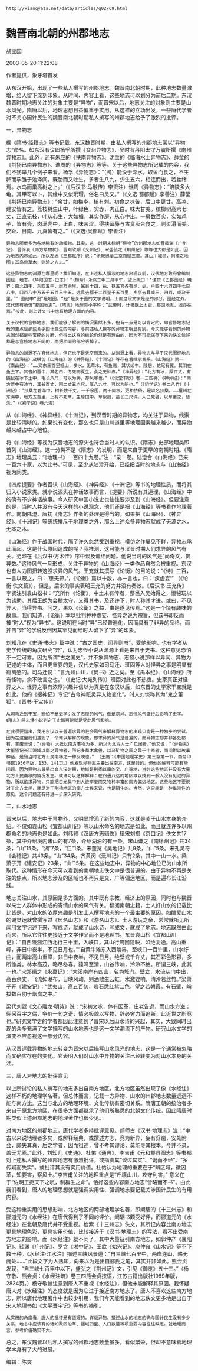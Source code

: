 `http://xiangyata.net/data/articles/g02/69.html`

# 魏晋南北朝的州郡地志

胡宝国

2003-05-20 11:22:08

作者提供，象牙塔首发

从东汉开始，出现了一些私人撰写的州郡地志。魏晋南北朝时期，此种地志数量激增，给人留下深刻印象。从时间、内容上看，这些地志可以划分为前后二期。东汉魏晋时期地志关注的对象主要是“异物”，而晋宋以后，地志关注的对象则主要是山水风光。隋唐以后，地理思想日益偏重于实用。从这样的立场出发，一些唐代学者对不关心国计民生的魏晋南北朝时期私人撰写的州郡地志给予了激烈的批评。

一，异物志

据《隋书·经籍志》等书记载，东汉魏晋时期，由私人撰写的州郡地志常以“异物志”命名。如东汉有议郎杨孚所撰《交州异物志》，吴时有丹阳太守万震所撰《南州异物志》。此外，还有朱应的《扶南异物志》、沈莹的《临海水土异物志》、薛莹的《荆扬已南异物志》、谯周的《异物志》等等。关于这些异物志所记载的内容，我们不妨举几个例子来看。杨孚《异物志》：“（鸬）能没于深水，取鱼而食之，不生卵而孕雏于池泽间。既胎而又吐生，多者生八九，少生五六，相连而出，若丝绪焉。水鸟而巢高树之上。”（《后汉书·马融传》李贤注）谯周《异物志》：“涪陵多大龟。其甲可以卜，其缘中又似玳瑁。俗名曰灵又。”（《文选·蜀都赋》李善注）薛莹《荆扬已南异物志》：“余甘，如梅李，核有刺。初食之味苦，后口中更甘。高凉、建安皆有之。荔枝树生山中，叶绿色，实赤，肉正白。味大甘美。槟榔树高六七丈，正直无枝，叶从心生，大如楯。其实作房，从心中出。一房数百实，实如鸡子，皆有壳，肉满壳中。正白，味苦涩。得扶留藤与古贲灰合食之，则柔滑而美。交趾、日南、九真皆有之。”（《文选·吴都赋》李善注）

	异物志所载多为各地稀有的动植物。其实，这一时期未标明“异物”的州郡地志如晋裴渊《广州记》、晋徐衷《南方草物状》、晋刘欣期《交州记》、宋盛弘之《荆州记》等等也大都是如此。因为地志内容如此，所以左思《三都赋序》说：“余既思摹二京而赋三都。其山川城邑，则稽之地图；其鸟兽草木，则验之方志。”

	这些异物志的渊源在哪里呢？我们知道，在上述私人撰写的地志出现以前，汉代地方政府曾编制图经、地志。《华阳国志·巴志》：“（桓帝）永兴二年三月甲午，望上疏曰：‘谨按《巴郡图经》境界：南北四千，东西五千，周万余里。属县十四，盐、铁五官各有丞、史。户四十六万四千七百八十，口百八十万五千五百三十五。远县去郡千二百至千五百里，乡亭去县或三、四百，或及千里。’” 图经中“图”是地图，“经”是关于图的文字说明。上面这段文字是经的部分。图经之外，汉代还有所谓“郡国地志”。《隋志》地理类小序称：“武帝时，计书既上太史，郡国地志，固亦在焉。”按此，则上计文书中也有地理方面的内容。

	关于汉代的官修地志，我们能够了解到的情况虽然不多，但有一点是可以肯定的，即官修地志记载的重点是那些关乎国计民生的内容，与前述私人撰写的异物志明显有别。今天能够看到的异物志固然都是些零碎的片断，但得出这样的结论仍然是有理由的，因为不可能保存下来的佚文恰好都是与官修地志不同的，而把相同的部分丢掉了。

	异物志的渊源不在官修地志，但它也不是凭空而来的。从渊源上看，异物志与早于汉代图经地志的《山海经》及模仿《山海经》的《神异经》、《十洲记》等存在着继承关系。《山海经》第一《南山经》：“……又东三百里柢山，多水，无草木，有鱼焉，其状如牛。陵居，蛇尾有翼。其羽在鱼去下。其音如畱牛，其名曰，冬死而夏生，食之无肿疾。”《神异经》：“北方有冰，厚百丈，有鼷鼠在冰下土中，毛长八尺，可以为褥，却风寒也。”（《北堂书钞》卷一三四褥）《神异经》：“南方荒中有沛竹，其长百丈，围二丈五六尺，厚八九寸，可以为船也。”（《初学记》卷二八竹）《十洲记》：“扶桑在碧海中，树长数千丈，一千余围，两干同根，更相依倚，是以名扶桑。……祖州在东海中，地方五百里，上有不死草，生琼田中。草似菰，苗长三尺许。人已死者，以草覆之，皆活。”（《初学记》卷六海）

从《山海经》、《神异经》、《十洲记》，到汉晋时期的异物志，均关注于异物，线索是比较清晰的。如果说有变化，那么也只是山川道里等地理因素越来越少，而异物越来越占中心地位。

将《山海经》等视为汉晋地志的源头也符合当时人的认识。《隋志》史部地理类即首列《山海经》。这一分类不是《隋志》的发明，而是来自于更早的南朝时期。《隋志》地理类云：“《地理书》一百四十九卷。”注：“录一卷。陆澄合《山海经》已来一百六十家，以为此书。”可见，至少从陆澄开始，已经把当时的地志与《山海经》视为同类。

《四库提要》作者否认《山海经》、《神异经》、《十洲记》等书的地理性质，而将其归入小说家类。就小说源头在神话故事而言，《提要》所说有其道理，《山海经》中的确有不少神话故事。今人研究中国小说史也往往要涉及到《山海经》。但要注意的是，当时人并没有今天这样的小说观念，他们还是把《山海经》等书看作地理著作。南朝陆澄、唐初《隋志》作者的处理是得当的。如果把《山海经》、《神异经》、《十洲记》等统统排斥于地理类之外，那么上述众多异物志就成了无源之水，无本之木。

《山海经》作于战国时代，隔了许久忽然受到重视，模仿之作屡见不鲜，异物志承此而起。这是什么原因造成的呢？我推测，这可能与汉晋时期人们求异的风气有关。范晔在《后汉书·方术传》序中谈及谶纬问题。他说当时的风气是“尚奇文，贵异数。”这种风气一旦形成，关注于异物的《山海经》一类作品自然会被重视。东汉也有人力图扭转这股求异的风气。王充就其撰写《论衡》的目的说：“《诗》三百，一言以蔽之，曰：‘思无邪。’，《论衡》篇以十数，亦一言也，曰：‘疾虚妄’” （《论衡·佚文篇》）。但是，后来的事实表明王充的努力并没有奏效。《后汉书·王充传》李贤注引袁山松书：“充所作《论衡》，中土未有传者，蔡邕入吴始得之，恒秘玩以为谈助。其后王朗为会稽太守，又得其书，及还许下，时人称其才进。或曰，不见异人，当得异书。问之，果以《论衡》之益，由是遂见传焉。”这是一个饶有趣味的故事。我们知道，《论衡》本以批判种种虚妄、怪异之说为宗旨，但该书却反而被“时人”视为“异书”。这说明在当时“异”已经普遍化，因而具有了非异的品格，而抨击“异”的学说反倒因其罕见而给时人留下了“异”的印象。

刘知几在《史通·书志》篇中说：“古之国史，闻异则书”。受他影响，也有学者从史学传统的角度研究“异”，认为志怪小说从渊源上看是来自于史书。这种意见恐怕不一定可靠。因为所谓“古之国史”，并不象异物志、志怪小说那样以异闻、异物为记述的主体，而且更重要的是，汉代史家如司马迁、班固等人对怪异之事是明显有距离感的。司马迁说：“言九州山川，《尚书》近之矣。至《禹本纪》、《山海经》所有怪物，余不敢言之也。”（《史记·大宛列传》）班固对此也不热衷。史家真正对怪异之人、怪异之事有浓厚兴趣并信以为真是在东汉以后，如东晋的史学家干宝就是如此。他的《搜神记》专记“古今神祇灵异人物变化”。时人刘惔称其为“鬼之董狐”。《晋书·干宝传》）

	从司马迁到干宝，恐怕不是史学引发了志怪的风气，倒是求异、志怪风气盛行后影响了史学。《隋志》将志怪小说列之于史部可能就是受此风气影响。

	在此须要指出，我用东汉以来普遍求异的社会风气来解释异物志的出现只能是一种初步的尝试。因为在这里我们遇到了一个难以解释的现象，即求异的风气是普遍的，而异物志却并非各处都有。王庸曾说：“（异物）大抵以南方事物为多，所以为北方人士广见闻者。”他又说：“（异物志）大抵皆记长江流域以南之异物者，所记多草木禽兽，以及矿物之属之异于中原者，而间附以故事神话，是殆当时北方士民南移之一种反映也。” （王庸：《中国地理学史》第三章第一节，商务印书馆1956年版，133，141页。）他发现异物志主要出在南方，这是对的。但他的解释可能有些问题，因为异物志最早出自东汉时期，地域是荆扬以南的交、广等地，当时这些地区并没有大量北方士民南移的情况发生。或许可以这样解释：在四通八达的地区难以找到一般人没有见过的异物，所以欲求异物，只能把目光集中到人迹罕至而又物种丰富的南方偏远地区。这些地区不要说对于北方士民，就是对于荆扬地区的南方士民来说，也是陌生的。当然，这只能是一种推测性的意见，这个问题还有待进一步深入研究。

二，山水地志

晋宋以后，地志中于异物外，又明显增添了新的内容，这就是关于山水本身的介绍。不仅如袁山松《宜都山川记》等以山水命名的地志是如此，而且就连许多以州郡命名的地志也是如此。刘纬毅《汉唐方志辑佚》辑宋刘损《京口记》佚文共17条，其中介绍境内诸山的有7条，介绍湖泊的有一条，宋山谦之《南徐州记》共34条，“山”15条，“湖”7条，“江”1条。宋董览《吴地记》共9条，“山”5条。宋孔灵符《会稽记》共43条，“山”34条。齐黄闵《沅川记》只有2条，其中一山一水。梁萧子开《建安记》23条，“山”15条。在这些地志中，异物的中心地位已为山水所取代。这种情形在今天可以看到的南朝地志佚文中是很普遍的。由于异物不再是关注的焦点，所以地志涉及的区域也不再只是交、广等偏远地区，而是遍布长江沿线。

地志关注山水，其原因是多方面的。其中既有宗教、经济上的原因，同时也与魏晋以来士人群体中形成的寄情山水的风气有关。翻阅南朝史籍，士人好山水的记载比比皆是。对山水的浓厚兴趣是引发士人撰写地志的一个最主要的原因。如酷爱山水的谢灵运就曾撰写过《居名山志》和《游名山志》。士人游玩之余，常常就所见所闻用文字记述下来，写成诗，就成了山水诗，写成文，就成了地志。地志既然由此而来，所以它往往更接近于文学作品而不是地理书。东晋袁山松《宜都山川记》：“自西陵溯江西北行三十里，入峡口，其山行周回隐映，如绝复通。高山重嶂，非日中夜半，不见日月也。”“自黄牛滩东入西陵界，至峡口一百许里，山水纡曲，而两岸高山重障，非日中夜半，不见日月。绝壁或千许丈，其石彩色形容，多所像类。林木高茂，略尽冬春。猿鸣至清，山谷传响，泠泠不绝。所谓三峡，此其一也。”宋郑缉之《永嘉记》：“大溪南岸有四山，名为城门。壁立，水流从门中出，高百余丈，飞流如瀑布，日映风动，则洒散生云虹，水激铿响，清泠若丝竹。”梁萧子开《建安记》：“武夷山，高五百仞，岩石悉红紫二色，望之若朝霞。有石壁，峭拔数百仞于烟岚之中。”

梁代刘勰《文心雕龙·明诗》说：“宋初文咏，体有因革，庄老告退，而山水方滋；俪采百字之偶，争价一句之奇，情必极貌以写物，辞必穷力而追新，此近世之所竞也。”研究文学史的学者都因此注意到了晋宋以后山水诗的兴起，其实，大致同时出现的众多充满了文学描写的山水地志也是这一文学潮流下的产物。研究山水文学的演变不应忽视这一部分内容。

从汉晋详载异物的地志转变为晋宋以后描写山水风光的地志，这是一个通常被忽略而又确实存在的变化。它表明人们对山水中异物的关注已经转变为对山水本身的关注。

三，唐人对地志的批评意见

以上所讨论的私人撰写的地志多出自南方地区。北方地区虽然出现了像《水经注》这样不朽的地理学名著，但总体而言，记载一方异物、山水的州郡地志数量远远不能与南方比。这当与北方的地理环境、文化传统有密切关系。隋唐王朝的统治者多来自于原北方地区，在很多方面都继承了他们所熟悉的北朝文化传统，因此隋唐时期类似上述州郡地志的地理著作也很少见。

对南方地区的州郡地志，唐代学者多持批评意见。颜师古《汉书·地理志》注：“中古以来说地理者多矣，或解释经典，或撰述方志，竞为新异，妄有穿凿，安处附会，颇失其真，后之学者，因而祖述，曾不考其谬论，莫能寻其根本。今并不录，盖无尤焉。”此外，刘知几《史通》、杜佑《通典》、李吉甫《元和郡县图志》等书都对上述私人撰写的州郡地志有激烈批评，或指责其“谈过其实”、“诞而不经”、“多传疑而失实”。或批评其没有实用价值。杜佑认为地理的重要在于“辨区域，徵因革，知要害，察风土。”李吉甫关注的地理重点是“丘壤山川，攻守利害，” 意义在于“佐明王扼天下之吭，制群生之命”。恰好这些内容南方地志“皆略而不书”。由此我们看到，唐人的地理思想就是强调实用性、强调地志要记载关涉国计民生的有用内容。

受这种重实用的思想影响，北方地区的两部地理学名著，即阚駰的《十三州志》和郦道元的《水经注》在唐代得到了不同的评价。阚駰书颇受好评，而郦道元的《水经注》在北朝及唐代并不受重视。检索《十三州志》佚文，其所记内容比南方地志更具地理色彩，更具实用价值，比较接近于《汉书·地理志》的写法，看不出受南方地志的影响。而《水经注》就不同了，其中大量征引南方地志，如郭仲产《襄阳记》、裴渊《广州记》、罗含《湘中记》、王歆《始兴记》、庾仲雍《山水记》等不下数十种。《水经注·江水注》描述三峡风景道：“自三峡七百里中，两岸连山，略无阙处……”此段文字为人熟知，向来以为是出自郦氏之笔，其实并非如此。熊会贞发现，“自三峡七百里中以下，盛弘之《荆州记》文，引见《御览》五十三。”（杨守敬、熊会贞：《水经注疏》卷三四熊会贞按语，江苏古籍出版社1989年版，2834页。）杨守敬曾注意到唐人不重视《水经注》，但他未能解释其原因。我怀疑唐人对《水经注》的态度就是因为它过于接近南方地志了。唐人不喜欢这些南方地志，所以唐代地理著作中也较少引用，我们今天能看到的地志佚文更多地是出自于宋人地理书如《太平寰宇记》等书的摘引。

	从实用的角度看，唐人的批评是有道理的。详载异物、描述山水的地志的确与国计民生没有多少关系，地志中应该有的诸如政区沿革、疆域四至、人口数量等项重要内容往往缺乏。就地理而言，参考价值确实不大。

总之，东汉魏晋以后私人撰写的州郡地志数量虽多，看似繁荣，但却不意味着地理学本身有了大的进展。

编辑：陈爽